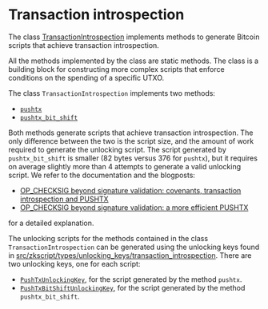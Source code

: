 # Transaction introspection

The class [TransactionIntrospection](../src/zkscript/transaction_introspection/transaction_introspection.py#L35) implements methods to generate Bitcoin scripts that achieve transaction introspection.

All the methods implemented by the class are static methods. The class is a building block for constructing more complex scripts that enforce conditions on the spending of a specific UTXO.

The class `TransactionIntrospection` implements two methods:
- [`pushtx`](../src/zkscript/transaction_introspection/transaction_introspection.py#L39)
- [`pushtx_bit_shift`](../src/zkscript/transaction_introspection/transaction_introspection.py#L1141)

Both methods generate scripts that achieve transaction introspection. The only difference between the two is the script size, and the amount of work required to generate the unlocking script. The script generated by `pushtx_bit_shift` is smaller ($82$ bytes versus $376$ for `pushtx`), but it requires on average slightly more than $4$ attempts to generate a valid unlocking script. We refer to the documentation and the blogposts:
- [OP_CHECKSIG beyond signature validation: covenants, transaction introspection and PUSHTX](https://hackmd.io/@federicobarbacovi/By6zkFmfyl)
- [OP_CHECKSIG beyond signature validation: a more efficient PUSHTX](https://hackmd.io/@federicobarbacovi/H1DqEzfm1l)

for a detailed explanation.

The unlocking scripts for the methods contained in the class `TransactionIntrospection` can be generated using the unlocking keys found in [src/zkscript/types/unlocking_keys/transaction_introspection](../src/zkscript/script_types/unlocking_keys/transaction_introspection.py). There are two unlocking keys, one for each script:
- [`PushTxUnlockingKey`](../src/zkscript/script_types/unlocking_keys/transaction_introspection.py#L14), for the script generated by the method `pushtx`.
- [`PushTxBitShiftUnlockingKey`](../src/zkscript/script_types/unlocking_keys/transaction_introspection.py#L56), for the script generated by the method `pushtx_bit_shift`.